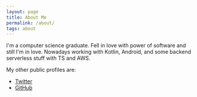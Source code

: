 ```yaml
---
layout: page
title: About Me
permalink: /about/
tags: about
---
```


I'm a computer science graduate. Fell in love with power of software and still I'm in love. Nowadays working with Kotlin, Android, and some backend serverless stuff with TS and AWS.

My other public profiles are:

* [Twitter](https://twitter.com/uberbinge)
* [GitHub](http://github.com/uberbinge)
